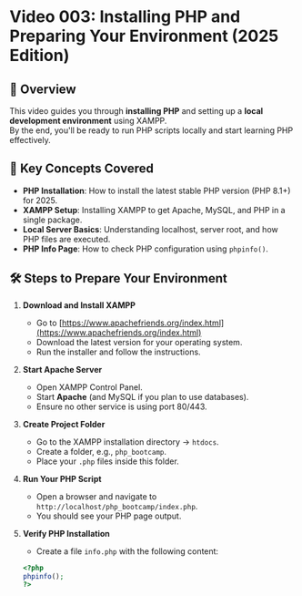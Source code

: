 # Video 003: Installing PHP and Preparing Your Environment (2025 Edition)

## 📝 Overview

This video guides you through **installing PHP** and setting up a **local development environment** using XAMPP.  
By the end, you'll be ready to run PHP scripts locally and start learning PHP effectively.

## 📌 Key Concepts Covered

- **PHP Installation**: How to install the latest stable PHP version (PHP 8.1+) for 2025.  
- **XAMPP Setup**: Installing XAMPP to get Apache, MySQL, and PHP in a single package.  
- **Local Server Basics**: Understanding localhost, server root, and how PHP files are executed.  
- **PHP Info Page**: How to check PHP configuration using `phpinfo()`.

## 🛠️ Steps to Prepare Your Environment

1. **Download and Install XAMPP**  
   - Go to [https://www.apachefriends.org/index.html](https://www.apachefriends.org/index.html)  
   - Download the latest version for your operating system.  
   - Run the installer and follow the instructions.

2. **Start Apache Server**  
   - Open XAMPP Control Panel.  
   - Start **Apache** (and MySQL if you plan to use databases).  
   - Ensure no other service is using port 80/443.

3. **Create Project Folder**  
   - Go to the XAMPP installation directory → `htdocs`.  
   - Create a folder, e.g., `php_bootcamp`.  
   - Place your `.php` files inside this folder.

4. **Run Your PHP Script**  
   - Open a browser and navigate to `http://localhost/php_bootcamp/index.php`.  
   - You should see your PHP page output.

5. **Verify PHP Installation**  
   - Create a file `info.php` with the following content:
   ```php
   <?php
   phpinfo();
   ?>
